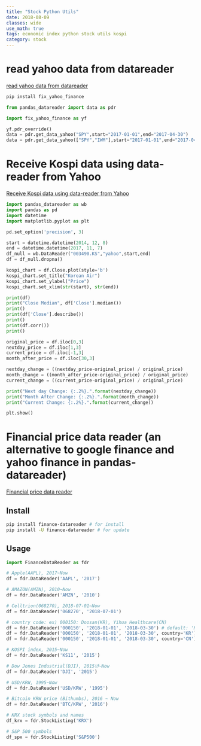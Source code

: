 ```yaml
---
title: "Stock Python Utils"
date: 2018-08-09
classes: wide
use_math: true
tags: economic index python stock utils kospi
category: stock
---
```


# read yahoo data from datareader 
[read yahoo data from datareader](http://nukeguys.tistory.com/194)

```python
pip install fix_yahoo_finance

from pandas_datareader import data as pdr 

import fix_yahoo_finance as yf 

yf.pdr_override()
data = pdr.get_data_yahoo("SPY",start="2017-01-01",end="2017-04-30")
data = pdr.get_data_yahoo(["SPY","IWM"],start="2017-01-01",end="2017-04-30")
```


# Receive Kospi data using data-reader from Yahoo 
[Receive Kospi data using data-reader from Yahoo](https://github.com/Data-plus/get_Kospi)


```python
import pandas_datareader as wb
import pandas as pd
import datetime
import matplotlib.pyplot as plt

pd.set_option('precision', 3)

start = datetime.datetime(2014, 12, 8)
end = datetime.datetime(2017, 11, 7)
df_null = wb.DataReader("003490.KS","yahoo",start,end)
df = df_null.dropna()

kospi_chart = df.Close.plot(style='b')
kospi_chart.set_title("Korean Air")
kospi_chart.set_ylabel("Price")
kospi_chart.set_xlim(str(start), str(end))

print(df)
print("Close Median", df['Close'].median())
print()
print(df['Close'].describe())
print()
print(df.corr())
print()

original_price = df.iloc[0,3]
nextday_price = df.iloc[1,3]
current_price = df.iloc[-1,3]
month_after_price = df.iloc[30,3]

nextday_change = ((nextday_price-original_price) / original_price)
month_change = ((month_after_price-original_price) / original_price)
current_change = ((current_price-original_price) / original_price)

print("Next day Change: {:.2%}.".format(nextday_change))
print("Month After Change: {:.2%}.".format(month_change))
print("Current Change: {:.2%}.".format(current_change))

plt.show()
```

# Financial price data reader (an alternative to google finance and yahoo finance in pandas-datareader) 
[Financial price data reader](https://github.com/FinanceData/FinanceDataReader)

## Install

```bash
pip install finance-datareader # for install
pip install -U finance-datareader # for update
```
## Usage

```python
import FinanceDataReader as fdr

# Apple(AAPL), 2017~Now
df = fdr.DataReader('AAPL', '2017')

# AMAZON(AMZN), 2010~Now
df = fdr.DataReader('AMZN', '2010')

# Celltrion(068270), 2018-07-01~Now
df = fdr.DataReader('068270', '2018-07-01')

# country code: ex) 000150: Doosan(KR), Yihua Healthcare(CN)
df = fdr.DataReader('000150', '2018-01-01', '2018-03-30') # default: 'KR' 
df = fdr.DataReader('000150', '2018-01-01', '2018-03-30', country='KR')
df = fdr.DataReader('000150', '2018-01-01', '2018-03-30', country='CN')

# KOSPI index, 2015~Now
df = fdr.DataReader('KS11', '2015')

# Dow Jones Industrial(DJI), 2015년~Now
df = fdr.DataReader('DJI', '2015')

# USD/KRW, 1995~Now
df = fdr.DataReader('USD/KRW', '1995')

# Bitcoin KRW price (Bithumbs), 2016 ~ Now
df = fdr.DataReader('BTC/KRW', '2016')

# KRX stock symbols and names
df_krx = fdr.StockListing('KRX')

# S&P 500 symbols
df_spx = fdr.StockListing('S&P500')
```
